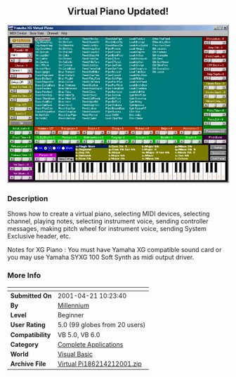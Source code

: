 ﻿<div align="center">

## Virtual Piano Updated\!

<img src="PIC2001420850291859.gif">
</div>

### Description

Shows how to create a virtual piano, selecting MIDI devices, selecting channel, playing notes, selecting instrument voice, sending controller messages, making pitch wheel for instrument voice, sending System Exclusive header, etc.

Notes for XG Piano : You must have Yamaha XG compatible sound card or you may use Yamaha SYXG 100 Soft Synth as midi output driver.
 
### More Info
 


<span>             |<span>
---                |---
**Submitted On**   |2001-04-21 10:23:40
**By**             |[Millennium](https://github.com/Planet-Source-Code/PSCIndex/blob/master/ByAuthor/millennium.md)
**Level**          |Beginner
**User Rating**    |5.0 (99 globes from 20 users)
**Compatibility**  |VB 5\.0, VB 6\.0
**Category**       |[Complete Applications](https://github.com/Planet-Source-Code/PSCIndex/blob/master/ByCategory/complete-applications__1-27.md)
**World**          |[Visual Basic](https://github.com/Planet-Source-Code/PSCIndex/blob/master/ByWorld/visual-basic.md)
**Archive File**   |[Virtual Pi186214212001\.zip](https://github.com/Planet-Source-Code/millennium-virtual-piano-updated__1-7311/archive/master.zip)








